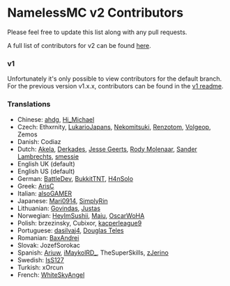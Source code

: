 # NamelessMC v2 Contributors

Please feel free to update this list along with any pull requests.

A full list of contributors for v2 can be found [here](https://github.com/NamelessMC/Nameless/graphs/contributors).

### v1
Unfortunately it's only possible to view contributors for the default branch. For the previous version v1.x.x, contributors can be found in the [v1 readme](https://github.com/NamelessMC/Nameless/blob/master/README.md).

### Translations
- Chinese: [ahdg](https://github.com/ahdg6), [Hi_Michael](https://github.com/haer0248)
- Czech: Ethxrnity, [LukarioJapans](https://github.com/LucarioJapans), [Nekomitsuki](https://github.com/Nekomitsuki), [Renzotom](https://github.com/Renzotom), [Volgeop](https://github.com/Volgeop), Zemos
- Danish: Codiaz
- Dutch: [Akela](https://github.com/Akelah), [Derkades](https://github.com/Derkades), [Jesse Geerts](https://github.com/jesseke55), [Rody Molenaar](https://github.com/rodymolenaar), [Sander Lambrechts](https://github.com/TheSander562), [smessie](https://github.com/smessie)
- English UK (default)
- English US (default)
- German: [BattleDev](https://github.com/BinFlauschigDEV), [BukkitTNT](https://github.com/BukkitTNT), [H4nSolo](https://github.com/H4nSolo)
- Greek: [ArisC](https://github.com/Ar1sC)
- Italian: [alsoGAMER](https://github.com/alsoGAMER)
- Japanese: [Mari0914](https://github.com/Mari0914), [SimplyRin](https://www.simplyrin.net)
- Lithuanian: [Govindas](https://github.com/Govindass), [Justas](https://github.com/madebyjustas)
- Norwegian: [HeyImSushii](https://github.com/HeyImSushii), [Maiu](https://github.com/Maiu15), [OscarWoHA](https://github.com/OscarWoHA)
- Polish: brzezinsky, Cubixor, [kacperleague9](https://github.com/kacperleague9)
- Portuguese: [dasilvaj4](https://github.com/dasilvaj4), [Douglas Teles](https://github.com/dgateles)
- Romanian: [BaxAndrei](https://github.com/baxandrei)
- Slovak: JozefSorokac
- Spanish: [Ariuw](https://github.com/Ariuw), [iMaykolRD_](https://namelessmc.com/profile/iMaykolRD_/), TheSuperSkills, [zJerino](https://namelessmc.com/profile/zJerino/)
- Swedish: [IsS127](https://github.com/IsS127)
- Turkish: xOrcun
- French: [WhiteSkyAngel](https://github.com/WhiteSkyAngel)
